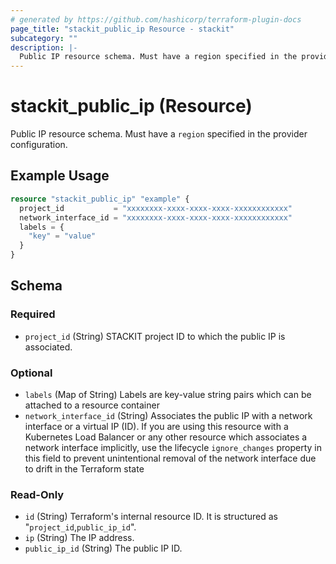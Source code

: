 ```yaml
---
# generated by https://github.com/hashicorp/terraform-plugin-docs
page_title: "stackit_public_ip Resource - stackit"
subcategory: ""
description: |-
  Public IP resource schema. Must have a region specified in the provider configuration.
---
```


# stackit_public_ip (Resource)

Public IP resource schema. Must have a `region` specified in the provider configuration.

## Example Usage

```terraform
resource "stackit_public_ip" "example" {
  project_id           = "xxxxxxxx-xxxx-xxxx-xxxx-xxxxxxxxxxxx"
  network_interface_id = "xxxxxxxx-xxxx-xxxx-xxxx-xxxxxxxxxxxx"
  labels = {
    "key" = "value"
  }
}
```

<!-- schema generated by tfplugindocs -->
## Schema

### Required

- `project_id` (String) STACKIT project ID to which the public IP is associated.

### Optional

- `labels` (Map of String) Labels are key-value string pairs which can be attached to a resource container
- `network_interface_id` (String) Associates the public IP with a network interface or a virtual IP (ID). If you are using this resource with a Kubernetes Load Balancer or any other resource which associates a network interface implicitly, use the lifecycle `ignore_changes` property in this field to prevent unintentional removal of the network interface due to drift in the Terraform state

### Read-Only

- `id` (String) Terraform's internal resource ID. It is structured as "`project_id`,`public_ip_id`".
- `ip` (String) The IP address.
- `public_ip_id` (String) The public IP ID.
